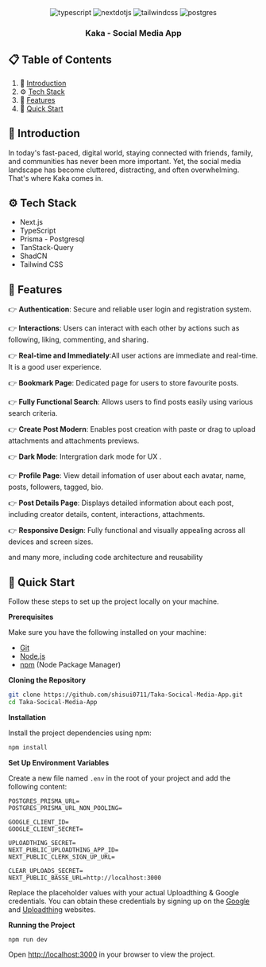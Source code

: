 <div align="center">
  <div>
    <img src="https://img.shields.io/badge/-Typescript-black?style=for-the-badge&logoColor=white&logo=typescript&color=3178C6" alt="typescript" />
    <img src="https://img.shields.io/badge/-Next_._JS-black?style=for-the-badge&logoColor=white&logo=nextdotjs&color=000000" alt="nextdotjs" />
    <img src="https://img.shields.io/badge/-Tailwind_CSS-black?style=for-the-badge&logoColor=white&logo=tailwindcss&color=06B6D4" alt="tailwindcss" />
    <img src="https://img.shields.io/badge/postgresql-4169e1?style=for-the-badge&logo=postgresql&logoColor=white" alt="postgres" />
  </div>

  <h3 align="center">Kaka - Social Media App</h3>
</div>

## 📋 <a name="table">Table of Contents</a>

1. 🤖 [Introduction](#introduction)
2. ⚙️ [Tech Stack](#tech-stack)
3. 🔋 [Features](#features)
4. 🤸 [Quick Start](#quick-start)


## <a name="introduction">🤖 Introduction</a>

In today's fast-paced, digital world, staying connected with friends, family, and communities has never been more important. Yet, the social media landscape has become cluttered, distracting, and often overwhelming. That's where Kaka comes in.

## <a name="tech-stack">⚙️ Tech Stack</a>

- Next.js
- TypeScript
- Prisma - Postgresql
- TanStack-Query
- ShadCN
- Tailwind CSS

## <a name="features">🔋 Features</a>

👉 **Authentication**: Secure and reliable user login and registration system.

👉 **Interactions**: Users can interact with each other by actions such as following, liking, commenting, and sharing.

👉 **Real-time and Immediately**:All user actions are immediate and real-time. It is a good user experience.

👉 **Bookmark Page**: Dedicated page for users to store favourite posts.

👉 **Fully Functional Search**: Allows users to find posts easily using various search criteria.

👉 **Create Post Modern**: Enables post creation with paste or drag to upload attachments and attachments previews.

👉 **Dark Mode**: Intergration dark mode for UX .

👉 **Profile Page**: View detail infomation of user about each avatar, name, posts, followers, tagged, bio.

👉 **Post Details Page**: Displays detailed information about each post, including creator details, content, interactions, attachments.

👉 **Responsive Design**: Fully functional and visually appealing across all devices and screen sizes.

and many more, including code architecture and reusability

## <a name="quick-start">🤸 Quick Start</a>

Follow these steps to set up the project locally on your machine.

**Prerequisites**

Make sure you have the following installed on your machine:

- [Git](https://git-scm.com/)
- [Node.js](https://nodejs.org/en)
- [npm](https://www.npmjs.com/) (Node Package Manager)

**Cloning the Repository**

```bash
git clone https://github.com/shisui0711/Taka-Socical-Media-App.git
cd Taka-Socical-Media-App
```

**Installation**

Install the project dependencies using npm:

```bash
npm install
```

**Set Up Environment Variables**

Create a new file named `.env` in the root of your project and add the following content:

```env
POSTGRES_PRISMA_URL=
POSTGRES_PRISMA_URL_NON_POOLING=

GOOGLE_CLIENT_ID=
GOOGLE_CLIENT_SECRET=

UPLOADTHING_SECRET=
NEXT_PUBLIC_UPLOADTHING_APP_ID=
NEXT_PUBLIC_CLERK_SIGN_UP_URL=

CLEAR_UPLOADS_SECRET=
NEXT_PUBLIC_BASSE_URL=http://localhost:3000

```

Replace the placeholder values with your actual Uploadthing & Google credentials. You can obtain these credentials by signing up on the [Google](https://cloud.google.com/) and [Uploadthing](https://uploadthing.com/) websites.

**Running the Project**

```bash
npm run dev
```

Open [http://localhost:3000](http://localhost:3000) in your browser to view the project.
